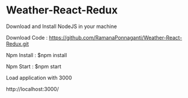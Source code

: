 # Weather-React-Redux

Download and Install NodeJS in your machine

Download Code : https://github.com/RamanaPonnaganti/Weather-React-Redux.git

Npm Install : $npm install

Npm Start : $npm start

Load application with 3000

http://localhost:3000/
